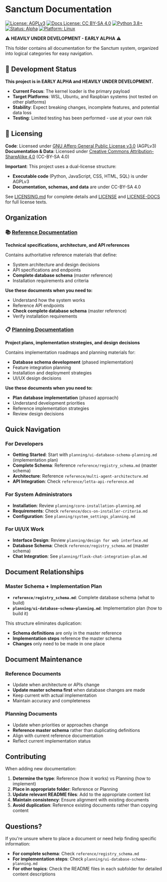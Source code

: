 # Sanctum Documentation

[![License: AGPLv3](https://img.shields.io/badge/License-AGPLv3-blue.svg)](https://www.gnu.org/licenses/agpl-3.0) [![Docs License: CC BY-SA 4.0](https://img.shields.io/badge/Docs%20License-CC%20BY--SA%204.0-lightgrey.svg)](https://creativecommons.org/licenses/by-sa/4.0/)
[![Python 3.8+](https://img.shields.io/badge/python-3.8+-blue.svg)](https://www.python.org/downloads/)
[![Status: Alpha](https://img.shields.io/badge/Status-Early%20Alpha-red.svg)](https://github.com/your-repo/sanctum)
[![Platform: Linux](https://img.shields.io/badge/Platform-WSL%20%7C%20Ubuntu%20%7C%20Raspbian-orange.svg)](https://github.com/your-repo/sanctum)

⚠️ **HEAVILY UNDER DEVELOPMENT - EARLY ALPHA** ⚠️

This folder contains all documentation for the Sanctum system, organized into logical categories for easy navigation.

## 🚨 Development Status

**This project is in EARLY ALPHA and HEAVILY UNDER DEVELOPMENT.**

- **Current Focus**: The kernel loader is the primary payload
- **Target Platforms**: WSL, Ubuntu, and Raspbian systems (not tested on other platforms)
- **Stability**: Expect breaking changes, incomplete features, and potential data loss
- **Testing**: Limited testing has been performed - use at your own risk

## 📜 Licensing

**Code**: Licensed under [GNU Affero General Public License v3.0](../LICENSE) (AGPLv3)  
**Documentation & Data**: Licensed under [Creative Commons Attribution-ShareAlike 4.0](../LICENSE-DOCS) (CC-BY-SA 4.0)

**Important**: This project uses a dual-license structure:
- **Executable code** (Python, JavaScript, CSS, HTML, SQL) is under AGPLv3
- **Documentation, schemas, and data** are under CC-BY-SA 4.0

See [LICENSING.md](../LICENSING.md) for complete details and [LICENSE](../LICENSE) and [LICENSE-DOCS](../LICENSE-DOCS) for full license texts.



## Organization

### 📚 [Reference Documentation](./reference/)
**Technical specifications, architecture, and API references**

Contains authoritative reference materials that define:
- System architecture and design decisions
- API specifications and endpoints
- **Complete database schema** (master reference)
- Installation requirements and criteria

**Use these documents when you need to:**
- Understand how the system works
- Reference API endpoints
- **Check complete database schema** (master reference)
- Verify installation requirements

### 📋 [Planning Documentation](./planning/)
**Project plans, implementation strategies, and design decisions**

Contains implementation roadmaps and planning materials for:
- **Database schema development** (phased implementation)
- Feature integration planning
- Installation and deployment strategies
- UI/UX design decisions

**Use these documents when you need to:**
- **Plan database implementation** (phased approach)
- Understand development priorities
- Reference implementation strategies
- Review design decisions

## Quick Navigation

### For Developers
- **Getting Started**: Start with `planning/ui-database-schema-planning.md` (implementation plan)
- **Complete Schema**: Reference `reference/registry_schema.md` (master schema)
- **Architecture**: Reference `reference/multi-agent-architecture.md`
- **API Integration**: Check `reference/letta-api-reference.md`

### For System Administrators
- **Installation**: Review `planning/core-installation-planning.md`
- **Requirements**: Check `reference/docs-on-installer-criteria.md`
- **Configuration**: See `planning/system_settings_planning.md`

### For UI/UX Work
- **Interface Design**: Review `planning/design for web interface.md`
- **Database Schema**: Check `reference/registry_schema.md` (master schema)
- **Chat Integration**: See `planning/flask-chat-integration-plan.md`

## Document Relationships

### **Master Schema + Implementation Plan**
- **`reference/registry_schema.md`**: Complete database schema (what to build)
- **`planning/ui-database-schema-planning.md`**: Implementation plan (how to build it)

This structure eliminates duplication:
- **Schema definitions** are only in the master reference
- **Implementation steps** reference the master schema
- **Changes** only need to be made in one place

## Document Maintenance

### Reference Documents
- Update when architecture or APIs change
- **Update master schema first** when database changes are made
- Keep current with actual implementation
- Maintain accuracy and completeness

### Planning Documents
- Update when priorities or approaches change
- **Reference master schema** rather than duplicating definitions
- Align with current reference documentation
- Reflect current implementation status

## Contributing

When adding new documentation:
1. **Determine the type**: Reference (how it works) vs Planning (how to implement)
2. **Place in appropriate folder**: Reference or Planning
3. **Update relevant README files**: Add to the appropriate content list
4. **Maintain consistency**: Ensure alignment with existing documents
5. **Avoid duplication**: Reference existing documents rather than copying content

## Questions?

If you're unsure where to place a document or need help finding specific information:
- **For complete schema**: Check `reference/registry_schema.md`
- **For implementation steps**: Check `planning/ui-database-schema-planning.md`
- **For other topics**: Check the README files in each subfolder for detailed content descriptions
